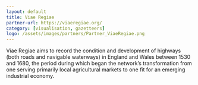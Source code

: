 ```yaml
---
layout: default
title: Viae Regiae
partner-url: https://viaeregiae.org/
category: [visualisation, gazetteers]
logo: /assets/images/partners/Partner_ViaeRegiae.png
---
```


Viae Regiae aims to record the condition and development of highways (both roads and navigable waterways) in England and Wales between 1530 and 1680, the period during which began the network’s transformation from one serving primarily local agricultural markets to one fit for an emerging industrial economy.
